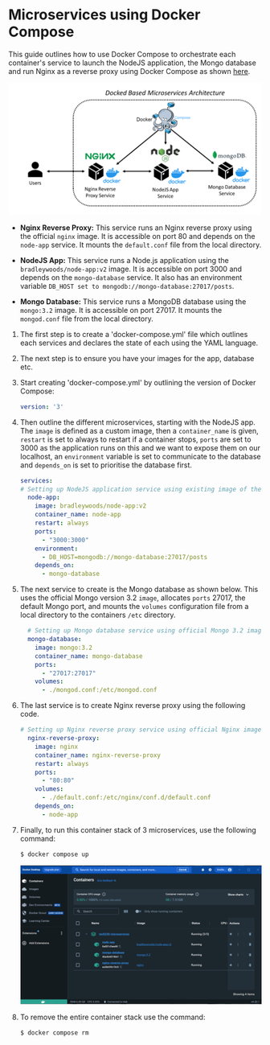 # Microservices using Docker Compose

This guide outlines how to use Docker Compose to orchestrate each container's service to launch the NodeJS application, the Mongo database and run Nginx as a reverse proxy using Docker Compose as shown [here](https://github.com/bradley-woods/tech230-microservices/blob/main/docker-compose.yml).

![Microservices Architecture Diagram](images/docker-diagram.png)

- **Nginx Reverse Proxy:** This service runs an Nginx reverse proxy using the official `nginx` image. It is accessible on port 80 and depends on the `node-app` service. It mounts the `default.conf` file from the local directory.

- **NodeJS App:** This service runs a Node.js application using the `bradleywoods/node-app:v2` image. It is accessible on port 3000 and depends on the `mongo-database` service. It also has an environment variable `DB_HOST set to mongodb://mongo-database:27017/posts`.

- **Mongo Database:** This service runs a MongoDB database using the `mongo:3.2` image. It is accessible on port 27017. It mounts the `mongod.conf` file from the local directory.

1. The first step is to create a 'docker-compose.yml' file which outlines each services and declares the state of each using the YAML language.

2. The next step is to ensure you have your images for the app, database etc.

3. Start creating 'docker-compose.yml' by outlining the version of Docker Compose:

    ```yaml
    version: '3'
    ```

4. Then outline the different microservices, starting with the NodeJS app. The `image` is defined as a custom image, then a `container_name` is given, `restart` is set to always to restart if a container stops, `ports` are set to 3000 as the application runs on this and we want to expose them on our localhost, an `environment` variable is set to communicate to the database and `depends_on` is set to prioritise the database first.

    ```yaml
    services:
    # Setting up NodeJS application service using existing image of the app
      node-app:
        image: bradleywoods/node-app:v2
        container_name: node-app
        restart: always
        ports:
          - "3000:3000"
        environment:
          - DB_HOST=mongodb://mongo-database:27017/posts
        depends_on:
          - mongo-database
    ```

5. The next service to create is the Mongo database as shown below. This uses the official Mongo version 3.2 `image`, allocates `ports` 27017, the default Mongo port, and mounts the `volumes` configuration file from a local directory to the containers `/etc` directory.

    ```yaml
      # Setting up Mongo database service using official Mongo 3.2 image
      mongo-database:
        image: mongo:3.2
        container_name: mongo-database
        ports:
          - "27017:27017"
        volumes:
          - ./mongod.conf:/etc/mongod.conf
    ```

6. The last service is to create Nginx reverse proxy using the following code.

    ```yaml
    # Setting up Nginx reverse proxy service using official Nginx image
      nginx-reverse-proxy:
        image: nginx
        container_name: nginx-reverse-proxy
        restart: always
        ports:
          - "80:80"
        volumes:
          - ./default.conf:/etc/nginx/conf.d/default.conf
        depends_on:
          - node-app
    ```

7. Finally, to run this container stack of 3 microservices, use the following command:

    ```bash
    $ docker compose up
    ```

    ![Docker Desktop](images/docker-desktop.png)

8. To remove the entire container stack use the command:

    ```bash
    $ docker compose rm
    ```
